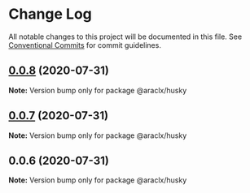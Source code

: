 # Change Log

All notable changes to this project will be documented in this file.
See [Conventional Commits](https://conventionalcommits.org) for commit guidelines.

## [0.0.8](https://github.com/araclx/stylx/compare/@araclx/husky@0.0.7...@araclx/husky@0.0.8) (2020-07-31)

**Note:** Version bump only for package @araclx/husky





## [0.0.7](https://github.com/araclx/stylx/compare/@araclx/husky@0.0.6...@araclx/husky@0.0.7) (2020-07-31)

**Note:** Version bump only for package @araclx/husky





## 0.0.6 (2020-07-31)

**Note:** Version bump only for package @araclx/husky
